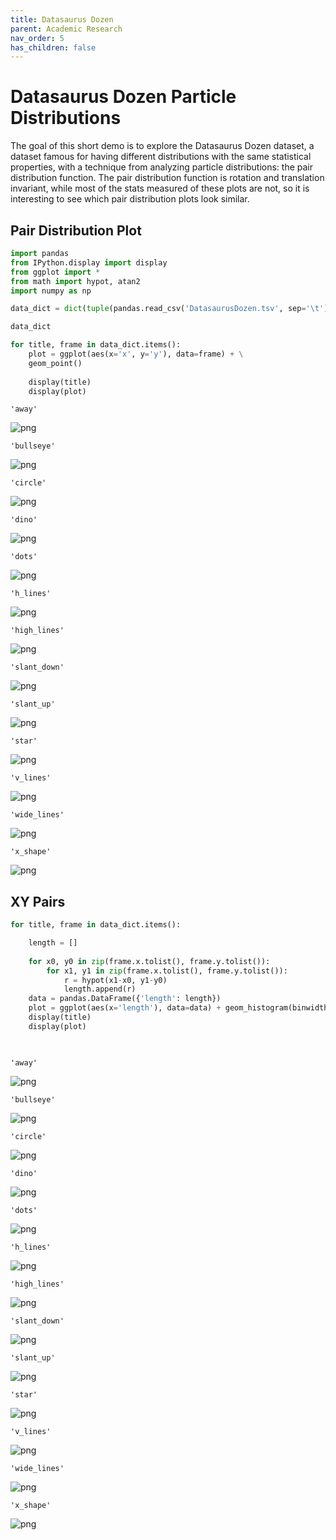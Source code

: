 ```yaml
---
title: Datasaurus Dozen
parent: Academic Research
nav_order: 5
has_children: false
---
```



# Datasaurus Dozen Particle Distributions


The goal of this short demo is to explore the Datasaurus Dozen dataset, a dataset famous for having different distributions with the same statistical properties, with a technique from analyzing particle distributions: the pair distribution function. The pair distribution function is rotation and translation invariant, while most of the stats measured of these plots are not, so it is interesting to see which pair distribution plots look similar.


## Pair Distribution Plot


```python
import pandas
from IPython.display import display
from ggplot import *
from math import hypot, atan2
import numpy as np

data_dict = dict(tuple(pandas.read_csv('DatasaurusDozen.tsv', sep='\t').groupby('dataset')))

data_dict

for title, frame in data_dict.items():
    plot = ggplot(aes(x='x', y='y'), data=frame) + \
    geom_point()
    
    display(title)
    display(plot)
```


    'away'



![png](output_1_1.png)






    'bullseye'



![png](output_1_4.png)







    'circle'



![png](output_1_7.png)







    'dino'



![png](output_1_10.png)







    'dots'



![png](output_1_13.png)







    'h_lines'



![png](output_1_16.png)







    'high_lines'



![png](output_1_19.png)







    'slant_down'



![png](output_1_22.png)







    'slant_up'



![png](output_1_25.png)







    'star'



![png](output_1_28.png)







    'v_lines'



![png](output_1_31.png)







    'wide_lines'



![png](output_1_34.png)







    'x_shape'



![png](output_1_37.png)






## XY Pairs


```python
for title, frame in data_dict.items():

    length = []
    
    for x0, y0 in zip(frame.x.tolist(), frame.y.tolist()):
        for x1, y1 in zip(frame.x.tolist(), frame.y.tolist()):
            r = hypot(x1-x0, y1-y0)
            length.append(r)
    data = pandas.DataFrame({'length': length})
    plot = ggplot(aes(x='length'), data=data) + geom_histogram(binwidth=1)
    display(title)
    display(plot)

    
```


    'away'



![png](output_3_1.png)







    'bullseye'



![png](output_3_4.png)







    'circle'



![png](output_3_7.png)







    'dino'



![png](output_3_10.png)







    'dots'



![png](output_3_13.png)







    'h_lines'



![png](output_3_16.png)







    'high_lines'



![png](output_3_19.png)







    'slant_down'



![png](output_3_22.png)







    'slant_up'



![png](output_3_25.png)







    'star'



![png](output_3_28.png)







    'v_lines'



![png](output_3_31.png)







    'wide_lines'



![png](output_3_34.png)







    'x_shape'



![png](output_3_37.png)


